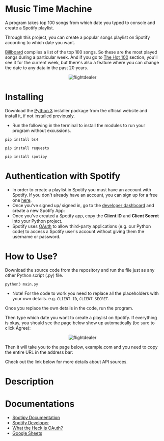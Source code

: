 # Music Time Machine 

A program takes top 100 songs from which date you typed to console and create a Spotify playlist.

Through this project, you can create a popular songs playlist on Spotify according to which date you want. 


[Billboard](https://www.billboard.com/) compiles a list of the top 100 songs. So these are the most played songs during a particular week. And if you go to [The Hot 100](https://www.billboard.com/charts/hot-100/) section, you'll see it for the current week, but there's also a feature where you can change the date to any data in the past 20 years.

<p align="center">
  <img src="https://i.ibb.co/k5D0rky/flight-dealer.png" alt="flightdealer"/>
</p>

# Installing
Download the [Python 3](https://python.org) installer package from the official website and install it, if not installed previously.

* Run the following in the terminal to install the modules to run your program without excussions.
```
pip install bs4
```

```
pip install requests
```

```
pip install spotipy
```
# Authentication with Spotify

* In order to create a playlist in Spotify you must have an account with Spotify. If you don't already have an account, you can sign up for a free one [here](http://spotify.com/signup/).
* Once you've signed up/ signed in, go to the [developer dashboard](https://developer.spotify.com/dashboard/) and create a new Spotify App:
*  Once you've created a Spotify app, copy the **Client ID** and **Client Secret** into your Python project.
* Spotify uses [OAuth](https://developer.okta.com/blog/2017/06/21/what-the-heck-is-oauth) to allow third-party applications (e.g. our Python code) to access a Spotify user's account without giving them the username or password.


# How to Use?

Download the source code from the repository and run the file just as any other Python script (.py) file.
```
python3 main.py
```

* Note! For the code to work you need to replace all the placeholders with your own details. e.g. ```CLIENT_ID```, ```CLIENT_SECRET```.

Once you replace the own details in the code, run the program.

Then type which date you want to create a playlist on Spotify. If everything is okay, you should see the page below show up automatically (be sure to click Agree):

<p align="center">
  <img src="https://i.ibb.co/k5D0rky/flight-dealer.png" alt="flightdealer"/>
</p>

Then it will take you to the page below, example.com and you need to copy the entire URL in the address bar:

Check out the link below for more details about API sources.

# Description


# Documentations

* [Spotipy Documentation](https://spotipy.readthedocs.io/en/2.13.0/#)
* [Spotify Developer](https://developer.spotify.com/)
* [What the Heck is OAuth?](https://developer.okta.com/blog/2017/06/21/what-the-heck-is-oauth)
* [Google Sheets](https://docs.google.com)
